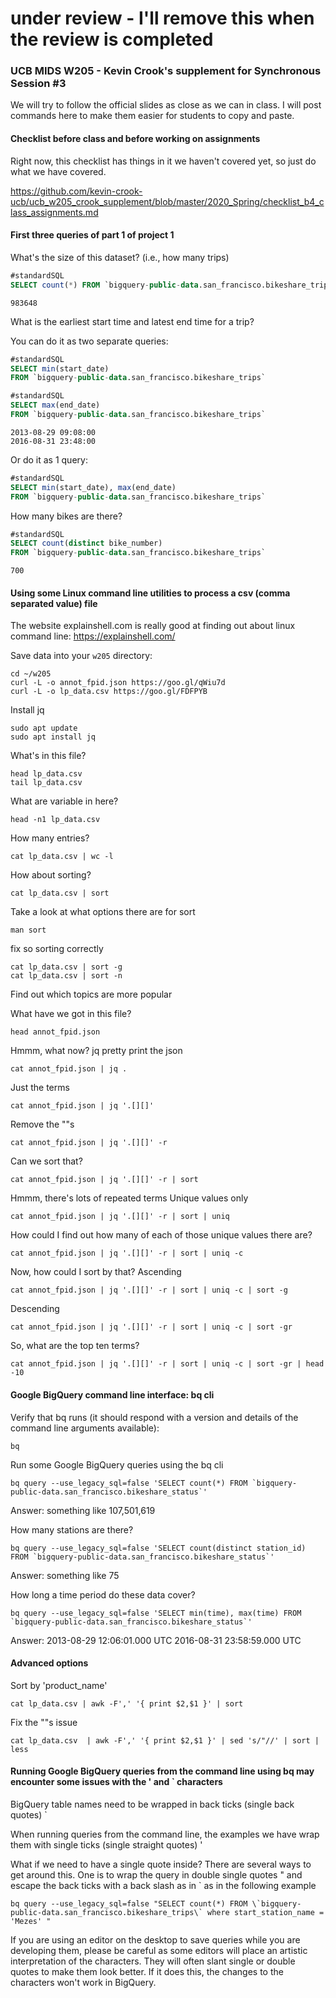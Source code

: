 # under review - I'll remove this when the review is completed

### UCB MIDS W205 - Kevin Crook's supplement for Synchronous Session #3

We will try to follow the official slides as close as we can in class.  I will post commands here to make them easier for students to copy and paste.

#### Checklist before class and before working on assignments

Right now, this checklist has things in it we haven't covered yet, so just do what we have covered.

https://github.com/kevin-crook-ucb/ucb_w205_crook_supplement/blob/master/2020_Spring/checklist_b4_class_assignments.md

#### First three queries of part 1 of project 1

What's the size of this dataset? (i.e., how many trips)
```sql
#standardSQL
SELECT count(*) FROM `bigquery-public-data.san_francisco.bikeshare_trips`
```
```
983648
```

What is the earliest start time and latest end time for a trip?

You can do it as two separate queries:

```sql
#standardSQL
SELECT min(start_date) 
FROM `bigquery-public-data.san_francisco.bikeshare_trips`

#standardSQL
SELECT max(end_date) 
FROM `bigquery-public-data.san_francisco.bikeshare_trips`
```
```
2013-08-29 09:08:00
2016-08-31 23:48:00
```

Or do it as 1 query:

```sql
#standardSQL
SELECT min(start_date), max(end_date)
FROM `bigquery-public-data.san_francisco.bikeshare_trips`
```

How many bikes are there?
```sql
#standardSQL
SELECT count(distinct bike_number)
FROM `bigquery-public-data.san_francisco.bikeshare_trips`
```
```
700
```

#### Using some Linux command line utilities to process a csv (comma separated value) file

The website explainshell.com is really good at finding out about linux command line:
https://explainshell.com/

Save data into your `w205` directory:
```
cd ~/w205
curl -L -o annot_fpid.json https://goo.gl/qWiu7d
curl -L -o lp_data.csv https://goo.gl/FDFPYB
```

Install jq
```
sudo apt update
sudo apt install jq
```

What's in this file?
```
head lp_data.csv
tail lp_data.csv
```

What are variable in here?
```
head -n1 lp_data.csv
```

How many entries?
```
cat lp_data.csv | wc -l
```

How about sorting?
```
cat lp_data.csv | sort
```

Take a look at what options there are for sort
```
man sort
```

fix so sorting correctly

```
cat lp_data.csv | sort -g
cat lp_data.csv | sort -n
```

Find out which topics are more popular

What have we got in this file?
```
head annot_fpid.json
```

Hmmm, what now? jq
pretty print the json
```
cat annot_fpid.json | jq .
```

Just the terms
```
cat annot_fpid.json | jq '.[][]'
```

Remove the ""s
```
cat annot_fpid.json | jq '.[][]' -r
```

Can we sort that?
```
cat annot_fpid.json | jq '.[][]' -r | sort 
```

Hmmm, there's lots of repeated terms
Unique values only
```
cat annot_fpid.json | jq '.[][]' -r | sort | uniq 
```

How could I find out how many of each of those unique values there are?
```
cat annot_fpid.json | jq '.[][]' -r | sort | uniq -c 
```

Now, how could I sort by that?
Ascending
```
cat annot_fpid.json | jq '.[][]' -r | sort | uniq -c | sort -g
```
Descending
```
cat annot_fpid.json | jq '.[][]' -r | sort | uniq -c | sort -gr
```

So, what are the top ten terms?
```
cat annot_fpid.json | jq '.[][]' -r | sort | uniq -c | sort -gr | head -10
```



#### Google BigQuery command line interface: bq cli


Verify that bq runs (it should respond with a version and details of the command line arguments available):
```
bq
```

Run some Google BigQuery queries using the bq cli
```
bq query --use_legacy_sql=false 'SELECT count(*) FROM `bigquery-public-data.san_francisco.bikeshare_status`'
```
Answer: something like 107,501,619


How many stations are there?
```
bq query --use_legacy_sql=false 'SELECT count(distinct station_id) FROM `bigquery-public-data.san_francisco.bikeshare_status`'
```
Answer: something like 75

How long a time period do these data cover?
```
bq query --use_legacy_sql=false 'SELECT min(time), max(time) FROM `bigquery-public-data.san_francisco.bikeshare_status`'
```
Answer:  2013-08-29 12:06:01.000 UTC  2016-08-31 23:58:59.000 UTC   

#### Advanced options 

Sort by 'product_name'
```
cat lp_data.csv | awk -F',' '{ print $2,$1 }' | sort
```

Fix the ""s issue
```
cat lp_data.csv  | awk -F',' '{ print $2,$1 }' | sed 's/"//' | sort | less
```

#### Running Google BigQuery queries from the command line using bq may encounter some issues with the ' and ` characters

BigQuery table names need to be wrapped in back ticks (single back quotes) ` 

When running queries from the command line, the examples we have wrap them with single ticks (single straight quotes) '

What if we need to have a single quote inside?  There are several ways to get around this. One is to wrap the query in double single quotes " and escape the back ticks with a back slash as in \`
as in the following example

```
bq query --use_legacy_sql=false "SELECT count(*) FROM \`bigquery-public-data.san_francisco.bikeshare_trips\` where start_station_name = 'Mezes' "
```

If you are using an editor on the desktop to save queries while you are developing them, please be careful as some editors will place an artistic interpretation of the characters.  They will often slant single or double quotes to make them look better.  If it does this, the changes to the characters won't work in BigQuery.

